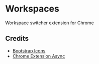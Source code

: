 # Workspaces
Workspace switcher extension for Chrome

## Credits
  - [Bootstrap Icons](https://icons.getbootstrap.com/)
  - [Chrome Extension Async](https://github.com/KeithHenry/chromeExtensionAsync)
